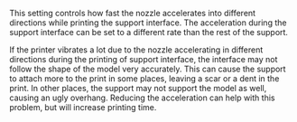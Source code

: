 This setting controls how fast the nozzle accelerates into different directions while printing the support interface. The acceleration during the support interface can be set to a different rate than the rest of the support.

If the printer vibrates a lot due to the nozzle accelerating in different directions during the printing of support interface, the interface may not follow the shape of the model very accurately. This can cause the support to attach more to the print in some places, leaving a scar or a dent in the print. In other places, the support may not support the model as well, causing an ugly overhang. Reducing the acceleration can help with this problem, but will increase printing time.